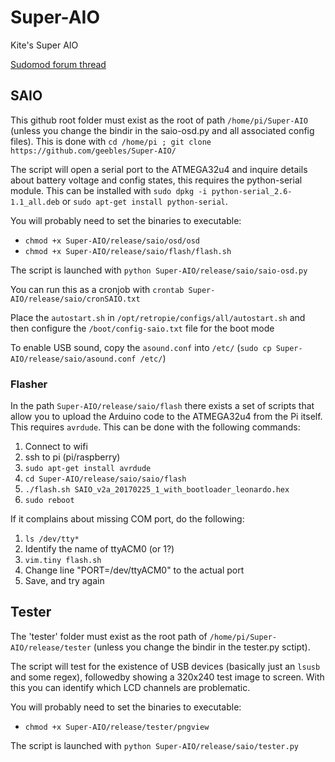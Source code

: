 # Super-AIO
Kite's Super AIO

[Sudomod forum thread](http://www.sudomod.com/forum/viewtopic.php?f=3&t=1878)

## SAIO
This github root folder must exist as the root of path `/home/pi/Super-AIO` (unless you change the bindir in the saio-osd.py and all associated config files).
This is done with `cd /home/pi ; git clone https://github.com/geebles/Super-AIO/`

The script will open a serial port to the ATMEGA32u4 and inquire details about battery voltage and config states, this requires the python-serial module. This can be installed with `sudo dpkg -i python-serial_2.6-1.1_all.deb` or `sudo apt-get install python-serial`.

You will probably need to set the binaries to executable:
- `chmod +x Super-AIO/release/saio/osd/osd`
- `chmod +x Super-AIO/release/saio/flash/flash.sh`

The script is launched with `python Super-AIO/release/saio/saio-osd.py`

You can run this as a cronjob with `crontab Super-AIO/release/saio/cronSAIO.txt`

Place the `autostart.sh` in `/opt/retropie/configs/all/autostart.sh` and then configure the `/boot/config-saio.txt` file for the boot mode

To enable USB sound, copy the `asound.conf` into `/etc/` (`sudo cp Super-AIO/release/saio/asound.conf /etc/`)

### Flasher
In the path `Super-AIO/release/saio/flash` there exists a set of scripts that allow you to upload the Arduino code to the ATMEGA32u4 from the Pi itself. This requires `avrdude`. This can be done with the following commands:

1. Connect to wifi
2. ssh to pi (pi/raspberry)
3. `sudo apt-get install avrdude`
4. `cd Super-AIO/release/saio/saio/flash`
5. `./flash.sh SAIO_v2a_20170225_1_with_bootloader_leonardo.hex`
6. `sudo reboot`

If it complains about missing COM port, do the following:

1. `ls /dev/tty*`
2. Identify the name of ttyACM0 (or 1?)
3. `vim.tiny flash.sh`
4. Change line "PORT=/dev/ttyACM0" to the actual port
5. Save, and try again

## Tester
The 'tester' folder must exist as the root path of `/home/pi/Super-AIO/release/tester` (unless you change the bindir in the tester.py sctipt).

The script will test for the existence of USB devices (basically just an `lsusb` and some regex), followedby showing a 320x240 test image to screen. With this you can identify which LCD channels are problematic.

You will probably need to set the binaries to executable:
- `chmod +x Super-AIO/release/tester/pngview`

The script is launched with `python Super-AIO/release/saio/tester.py`